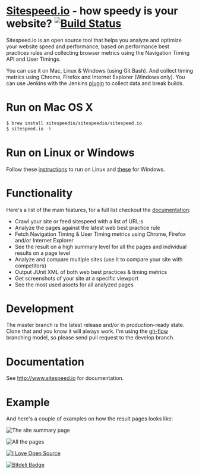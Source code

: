 <a href="http://www.sitespeed.io" target="_blank">Sitespeed.io</a> - how speedy is your website? [![Build Status](https://secure.travis-ci.org/sitespeedio/sitespeed.io.png?branch=master)](http://travis-ci.org/sitespeedio/sitespeed.io)
=============

Sitespeed.io is an open source tool that helps you analyze and optimize your website speed and performance, based on performance best practices rules and collecting browser metrics using the Navigation Timing API and User Timings.

You can use it on Mac, Linux & Windows (using Git Bash). And collect timing metrics using Chrome, Firefox and Internet Explorer (Windows only). You can use Jenkins with the Jenkins [plugin](https://github.com/sitespeedio/jenkins.sitespeed.io) to collect data and break builds.

Run on Mac OS X
=============
```bash
$ brew install sitespeedio/sitespeedio/sitespeed.io
$ sitespeed.io -h
```
Run on Linux or Windows
=============
Follow these [instructions](http://www.sitespeed.io/documentation/#install-linux) to run on Linux and [these](http://www.sitespeed.io/documentation/#install-windows) for Windows.

Functionality
=============
Here's a list of the main features, for a full list checkout the [documentation](http://www.sitespeed.io):
 * Crawl your site or feed sitespeed with a list of URL:s
 * Analyze the pages against the latest web best practice rule
 * Fetch Navigation Timing & User Timing metrics using Chrome, Firefox and/or Internet Explorer
 * See the result on a high summary level for all the pages and individual results on a page level
 * Analyze and compare multiple sites (use it to compare your site with competitors)
 * Output JUnit XML of both web best practices & timing metrics 
 * Get screenshots of your site at a specific viewport
 * See the most used assets for all analyzed pages

Development
=============
The master branch is the latest release and/or in production-ready state. Clone that and you know it will always work. I'm using the [git-flow](http://nvie.com/posts/a-successful-git-branching-model/) branching model, so please send pull request to the develop branch.

Documentation
=============
See <a href="http://www.sitespeed.io">http://www.sitespeed.io</a> for documentation. 

Example
=============
And here's a couple of examples on how the result pages looks like:

![The site summary page](https://raw.github.com/sitespeedio/sitespeed.io/master/doc/summary-2.5.png)

![All the pages](https://raw.github.com/sitespeedio/sitespeed.io/master/doc/pages-2.5.png)


[![I Love Open Source](http://www.iloveopensource.io/images/logo-lightbg.png)](http://www.iloveopensource.io/projects/5261764143c6bdee140001d4)


[![Bitdeli Badge](https://d2weczhvl823v0.cloudfront.net/soulgalore/sitespeed.io/trend.png)](https://bitdeli.com/free "Bitdeli Badge")

